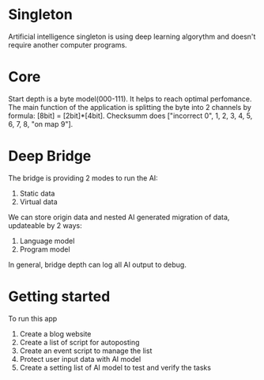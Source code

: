 # Singleton
Artificial intelligence singleton is using deep learning algorythm and doesn't require another computer programs.

# Core
Start depth is a byte model(000-111). It helps to reach optimal perfomance. The main function of the application is splitting the byte into 2 channels by formula: [8bit] = [2bit]*[4bit]. Checksumm does ["incorrect 0", 1, 2, 3, 4, 5, 6, 7, 8, "on map 9"].

# Deep Bridge
The bridge is providing 2 modes to run the AI:
1. Static data
2. Virtual data
   
We can store origin data and nested AI generated migration of data, updateable by 2 ways:
1. Language model
2. Program model

In general, bridge depth can log all AI output to debug.

# Getting started
To run this app
1. Create a blog website
2. Create a list of script for autoposting 
3. Create an event script to manage the list
4. Protect user input data with AI model 
5. Create a setting list of AI model to test and verify the tasks
